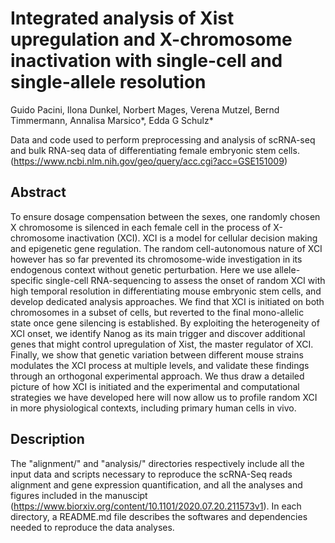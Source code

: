 # Integrated analysis of Xist upregulation and X-chromosome inactivation with single-cell and single-allele resolution
Guido Pacini, Ilona Dunkel, Norbert Mages, Verena Mutzel, Bernd Timmermann, Annalisa Marsico*, Edda G Schulz*

Data and code used to perform preprocessing and analysis of scRNA-seq and bulk RNA-seq data of differentiating female embryonic stem cells. (https://www.ncbi.nlm.nih.gov/geo/query/acc.cgi?acc=GSE151009)

## Abstract
To ensure dosage compensation between the sexes, one randomly chosen X chromosome is silenced in each female cell in the process of X-chromosome inactivation (XCI). XCI is a model for cellular decision making and epigenetic gene regulation. The random cell-autonomous nature of XCI however has so far prevented its chromosome-wide investigation in its endogenous context without genetic perturbation. Here we use allele-specific single-cell RNA-sequencing to assess the onset of random XCI with high temporal resolution in differentiating mouse embryonic stem cells, and develop dedicated analysis approaches. We find that XCI is initiated on both chromosomes in a subset of cells, but reverted to the final mono-allelic state once gene silencing is established. By exploiting the heterogeneity of XCI onset, we identify Nanog as its main trigger and discover additional genes that might control upregulation of Xist, the master regulator of XCI. Finally, we show that genetic variation between different mouse strains modulates the XCI process at multiple levels, and validate these findings through an orthogonal experimental approach. We thus draw a detailed picture of how XCI is initiated and the experimental and computational strategies we have developed here will now allow us to profile random XCI in more physiological contexts, including primary human cells in vivo.

## Description
The "alignment/" and "analysis/" directories respectively include all the input data and scripts necessary to reproduce the scRNA-Seq reads alignment and gene expression quantification, and all the analyses and figures included in the manuscipt (https://www.biorxiv.org/content/10.1101/2020.07.20.211573v1). In each directory, a README.md file describes the softwares and dependencies needed to reproduce the data analyses.
